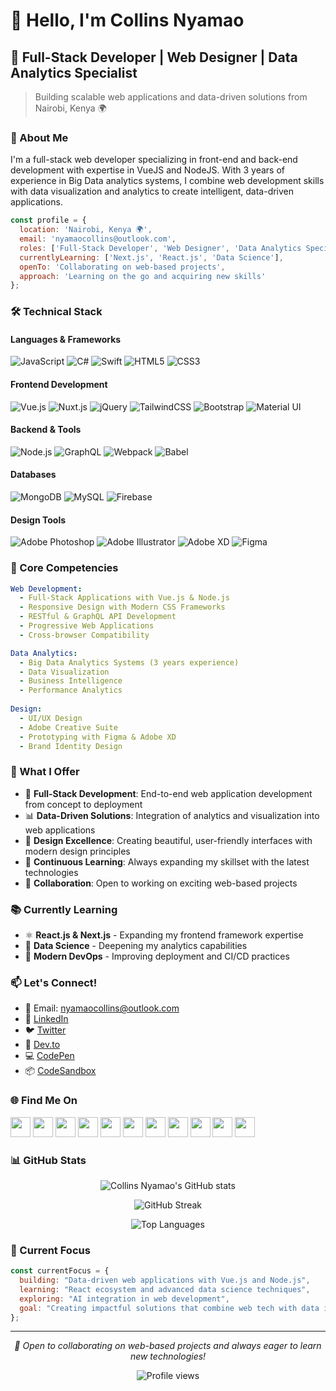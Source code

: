 # 👋 Hello, I'm Collins Nyamao

## 🚀 Full-Stack Developer | Web Designer | Data Analytics Specialist

> Building scalable web applications and data-driven solutions from Nairobi, Kenya 🌍

### 💫 About Me

I'm a full-stack web developer specializing in front-end and back-end development with expertise in VueJS and NodeJS. With 3 years of experience in Big Data analytics systems, I combine web development skills with data visualization and analytics to create intelligent, data-driven applications.

```javascript
const profile = {
  location: 'Nairobi, Kenya 🌍',
  email: 'nyamaocollins@outlook.com',
  roles: ['Full-Stack Developer', 'Web Designer', 'Data Analytics Specialist'],
  currentlyLearning: ['Next.js', 'React.js', 'Data Science'],
  openTo: 'Collaborating on web-based projects',
  approach: 'Learning on the go and acquiring new skills'
};
```

### 🛠️ Technical Stack

#### **Languages & Frameworks**
![JavaScript](https://img.shields.io/badge/JavaScript-F7DF1E?style=for-the-badge&logo=javascript&logoColor=black)
![C#](https://img.shields.io/badge/C%23-239120?style=for-the-badge&logo=c-sharp&logoColor=white)
![Swift](https://img.shields.io/badge/Swift-FA7343?style=for-the-badge&logo=swift&logoColor=white)
![HTML5](https://img.shields.io/badge/HTML5-E34C26?style=for-the-badge&logo=html5&logoColor=white)
![CSS3](https://img.shields.io/badge/CSS3-1572B6?style=for-the-badge&logo=css3&logoColor=white)

#### **Frontend Development**
![Vue.js](https://img.shields.io/badge/Vue.js-35495E?style=for-the-badge&logo=vue.js&logoColor=4FC08D)
![Nuxt.js](https://img.shields.io/badge/Nuxt.js-00DC82?style=for-the-badge&logo=nuxt.js&logoColor=white)
![jQuery](https://img.shields.io/badge/jQuery-0769AD?style=for-the-badge&logo=jquery&logoColor=white)
![TailwindCSS](https://img.shields.io/badge/Tailwind_CSS-38B2AC?style=for-the-badge&logo=tailwind-css&logoColor=white)
![Bootstrap](https://img.shields.io/badge/Bootstrap-563D7C?style=for-the-badge&logo=bootstrap&logoColor=white)
![Material UI](https://img.shields.io/badge/Material--UI-0081CB?style=for-the-badge&logo=material-ui&logoColor=white)

#### **Backend & Tools**
![Node.js](https://img.shields.io/badge/Node.js-43853D?style=for-the-badge&logo=node.js&logoColor=white)
![GraphQL](https://img.shields.io/badge/GraphQL-E10098?style=for-the-badge&logo=graphql&logoColor=white)
![Webpack](https://img.shields.io/badge/Webpack-8DD6F9?style=for-the-badge&logo=webpack&logoColor=black)
![Babel](https://img.shields.io/badge/Babel-F9DC3E?style=for-the-badge&logo=babel&logoColor=black)

#### **Databases**
![MongoDB](https://img.shields.io/badge/MongoDB-4EA94B?style=for-the-badge&logo=mongodb&logoColor=white)
![MySQL](https://img.shields.io/badge/MySQL-00000F?style=for-the-badge&logo=mysql&logoColor=white)
![Firebase](https://img.shields.io/badge/Firebase-039BE5?style=for-the-badge&logo=Firebase&logoColor=white)

#### **Design Tools**
![Adobe Photoshop](https://img.shields.io/badge/Adobe%20Photoshop-31A8FF?style=for-the-badge&logo=Adobe%20Photoshop&logoColor=black)
![Adobe Illustrator](https://img.shields.io/badge/Adobe%20Illustrator-FF9A00?style=for-the-badge&logo=adobe%20illustrator&logoColor=white)
![Adobe XD](https://img.shields.io/badge/Adobe%20XD-470137?style=for-the-badge&logo=Adobe%20XD&logoColor=#FF61F6)
![Figma](https://img.shields.io/badge/Figma-F24E1E?style=for-the-badge&logo=figma&logoColor=white)

### 🎯 Core Competencies

```yaml
Web Development:
  - Full-Stack Applications with Vue.js & Node.js
  - Responsive Design with Modern CSS Frameworks
  - RESTful & GraphQL API Development
  - Progressive Web Applications
  - Cross-browser Compatibility

Data Analytics:
  - Big Data Analytics Systems (3 years experience)
  - Data Visualization
  - Business Intelligence
  - Performance Analytics
  
Design:
  - UI/UX Design
  - Adobe Creative Suite
  - Prototyping with Figma & Adobe XD
  - Brand Identity Design
```

### 🌟 What I Offer

- 🔧 **Full-Stack Development**: End-to-end web application development from concept to deployment
- 📊 **Data-Driven Solutions**: Integration of analytics and visualization into web applications
- 🎨 **Design Excellence**: Creating beautiful, user-friendly interfaces with modern design principles
- 🚀 **Continuous Learning**: Always expanding my skillset with the latest technologies
- 🤝 **Collaboration**: Open to working on exciting web-based projects

### 📚 Currently Learning

- ⚛️ **React.js & Next.js** - Expanding my frontend framework expertise
- 🧠 **Data Science** - Deepening my analytics capabilities
- 🔄 **Modern DevOps** - Improving deployment and CI/CD practices

### 📫 Let's Connect!

- 📧 Email: [nyamaocollins@outlook.com](mailto:nyamaocollins@outlook.com)
- 💼 [LinkedIn](https://www.linkedin.com/in/collinsnyamao)
- 🐦 [Twitter](https://www.twitter.com/nyamaocollins)
- 📝 [Dev.to](https://www.dev.to/collinsnyamao)
- 💻 [CodePen](https://www.codepen.io/collinsnyamao)
- 📦 [CodeSandbox](https://www.codesandbox.com/collinsnyamao)

### 🌐 Find Me On

<p align="left">
<a href="https://www.codepen.io/collinsnyamao" target="_blank"><img src="https://raw.githubusercontent.com/danielcranney/readme-generator/main/public/icons/socials/codepen-dark.svg" width="32" height="32" /></a>
<a href="https://www.codesandbox.com/collinsnyamao" target="_blank"><img src="https://raw.githubusercontent.com/danielcranney/readme-generator/main/public/icons/socials/codesandbox-dark.svg" width="32" height="32" /></a>
<a href="https://www.dev.to/collinsnyamao" target="_blank"><img src="https://raw.githubusercontent.com/danielcranney/readme-generator/main/public/icons/socials/devdotto-dark.svg" width="32" height="32" /></a>
<a href="https://www.facebook.com/Nyamaocollins" target="_blank"><img src="https://raw.githubusercontent.com/danielcranney/readme-generator/main/public/icons/socials/facebook.svg" width="32" height="32" /></a>
<a href="https://www.github.com/CollinsNyamao" target="_blank"><img src="https://raw.githubusercontent.com/danielcranney/readme-generator/main/public/icons/socials/github-dark.svg" width="32" height="32" /></a>
<a href="https://collinsnyamao" target="_blank"><img src="https://raw.githubusercontent.com/danielcranney/readme-generator/main/public/icons/socials/hashnode.svg" width="32" height="32" /></a>
<a href="http://www.instagram.com/collinsnyamao" target="_blank"><img src="https://raw.githubusercontent.com/danielcranney/readme-generator/main/public/icons/socials/instagram.svg" width="32" height="32" /></a>
<a href="https://www.linkedin.com/in/collinsnyamao" target="_blank"><img src="https://raw.githubusercontent.com/danielcranney/readme-generator/main/public/icons/socials/linkedin.svg" width="32" height="32" /></a>
<a href="http://www.medium.com/nyamaocollins" target="_blank"><img src="https://raw.githubusercontent.com/danielcranney/readme-generator/main/public/icons/socials/medium-dark.svg" width="32" height="32" /></a>
<a href="https://www.stackoverflow.com/users/collins-nyamao" target="_blank"><img src="https://raw.githubusercontent.com/danielcranney/readme-generator/main/public/icons/socials/stackoverflow.svg" width="32" height="32" /></a>
<a href="https://www.twitter.com/nyamaocollins" target="_blank"><img src="https://raw.githubusercontent.com/danielcranney/readme-generator/main/public/icons/socials/twitter.svg" width="32" height="32" /></a>
</p>

### 📊 GitHub Stats

<p align="center">
  <img src="https://github-readme-stats.vercel.app/api?username=CollinsNyamao&show_icons=true&count_private=true&title_color=0891b2&text_color=ffffff&icon_color=0891b2&bg_color=1c1917&hide_border=true" alt="Collins Nyamao's GitHub stats" />
</p>

<p align="center">
  <img src="https://github-readme-streak-stats.herokuapp.com/?user=CollinsNyamao&stroke=ffffff&background=1c1917&ring=0891b2&fire=0891b2&currStreakNum=ffffff&currStreakLabel=0891b2&sideNums=ffffff&sideLabels=ffffff&dates=ffffff&hide_border=true" alt="GitHub Streak" />
</p>

<p align="center">
  <img src="https://github-readme-stats.vercel.app/api/top-langs/?username=CollinsNyamao&langs_count=10&title_color=0891b2&text_color=ffffff&icon_color=0891b2&bg_color=1c1917&hide_border=true&locale=en&custom_title=Top%20Languages" alt="Top Languages" />
</p>

### 🎯 Current Focus

```javascript
const currentFocus = {
  building: "Data-driven web applications with Vue.js and Node.js",
  learning: "React ecosystem and advanced data science techniques",
  exploring: "AI integration in web development",
  goal: "Creating impactful solutions that combine web tech with data insights"
};
```

---

<p align="center">
  <i>🚀 Open to collaborating on web-based projects and always eager to learn new technologies!</i>
</p>

<p align="center">
  <img src="https://komarev.com/ghpvc/?username=CollinsNyamao&color=0891b2" alt="Profile views" />
</p>